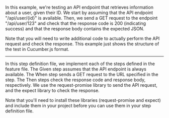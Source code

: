 

In this example, we're testing an API endpoint that retrieves information about a user, given their ID. We start by assuming that the API endpoint "/api/user/{id}" is available. Then, we send a GET request to the endpoint "/api/user/123" and check that the response code is 200 (indicating success) and that the response body contains the expected JSON.

Note that you will need to write additional code to actually perform the API request and check the response. This example just shows the structure of the test in Cucumber.js format.


---


In this step definition file, we implement each of the steps defined in the feature file. The Given step assumes that the API endpoint is always available. The When step sends a GET request to the URL specified in the step. The Then steps check the response code and response body, respectively. We use the request-promise library to send the API request, and the expect library to check the response.

Note that you'll need to install these libraries (request-promise and expect) and include them in your project before you can use them in your step definition file.
